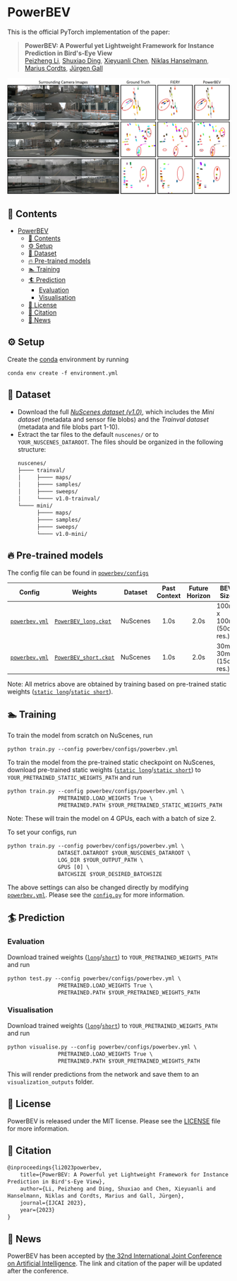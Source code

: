 # PowerBEV
This is the official PyTorch implementation of the paper: 
> **PowerBEV: A Powerful yet Lightweight Framework for Instance Prediction in Bird's-Eye View**  
> [Peizheng Li](https://orcid.org/0000-0003-2140-4357), [Shuxiao Ding](https://scholar.google.com/citations?user=QPLytlUAAAAJ&hl=en&oi=ao), [Xieyuanli Chen](https://scholar.google.com/citations?user=DvrngV4AAAAJ&hl=en&oi=ao), [Niklas Hanselmann](https://scholar.google.com/citations?user=hm2FFlsAAAAJ&hl=en&oi=ao), [Marius Cordts](https://scholar.google.com/citations?user=RM0ik8wAAAAJ&hl=en&oi=ao), [Jürgen Gall](https://scholar.google.com/citations?user=1CLaPMEAAAAJ&hl=en&oi=ao)

![](.github/demo.jpg)

## 📃 Contents
- [PowerBEV](#powerbev)
  - [📃 Contents](#-contents)
  - [⚙️ Setup](#️-setup)
  - [📁 Dataset](#-dataset)
  - [🔥 Pre-trained models](#-pre-trained-models)
  - [🏊 Training](#-training)
  - [🏄 Prediction](#-prediction)
    - [Evaluation](#evaluation)
    - [Visualisation](#visualisation)
  - [📜 License](#-license)
  - [🔗 Citation](#-citation)
  - [📰 News](#-news)

## ⚙️ Setup
Create the [conda](https://docs.conda.io/en/latest/miniconda.html) environment by running 
```
conda env create -f environment.yml
```

## 📁 Dataset
- Download the full [*NuScenes dataset (v1.0)*](https://www.nuscenes.org/download), which includes the *Mini dataset* (metadata and sensor file blobs) and the *Trainval dataset* (metadata and file blobs part 1-10).
- Extract the tar files to the default `nuscenes/` or to `YOUR_NUSCENES_DATAROOT`. The files should be organized in the following structure:
  ```
  nuscenes/
  ├──── trainval/
  │     ├──── maps/
  │     ├──── samples/
  │     ├──── sweeps/
  │     └──── v1.0-trainval/
  └──── mini/
        ├──── maps/
        ├──── samples/
        ├──── sweeps/
        └──── v1.0-mini/
  ```

## 🔥 Pre-trained models
The config file can be found in [`powerbev/configs`](powerbev/configs)  

| Config | Weights | Dataset | Past Context | Future Horizon | BEV Size | IoU | VPQ |
|-|-|-|:-:|:-:|-|:-:|:-:|
| [`powerbev.yml`](powerbev/configs/powerbev.yml) | [`PowerBEV_long.ckpt`](https://drive.google.com/file/d/1P33nD6nt8IjnvKTd4WlTKWbarFdCE34f/view?usp=sharing) | NuScenes| 1.0s | 2.0s | 100m x 100m (50cm res.) | 39.3 | 33.8 |
| [`powerbev.yml`](powerbev/configs/powerbev.yml) | [`PowerBEV_short.ckpt`](https://drive.google.com/file/d/1-T4R6vC2HHhqxXeUeUg-CuViA5XdQEcV/view?usp=sharing) | NuScenes| 1.0s | 2.0s | 30m x 30m (15cm res.) | 62.5 | 55.5 |  

Note: All metrics above are obtained by training based on pre-trained static weights ([`static long`](https://drive.google.com/file/d/16bnG3kI_J3JkFGGxMuQfz879QFz7SVhj/view?usp=sharing)/[`static short`](https://drive.google.com/file/d/1Jwb2UjNEuamwNmBZ_R-DAW91dhxi4_6J/view?usp=sharing)).

## 🏊 Training
To train the model from scratch on NuScenes, run

```
python train.py --config powerbev/configs/powerbev.yml
```

To train the model from the pre-trained static checkpoint on NuScenes, download pre-trained static weights ([`static long`](https://drive.google.com/file/d/16bnG3kI_J3JkFGGxMuQfz879QFz7SVhj/view?usp=sharing)/[`static short`](https://drive.google.com/file/d/1Jwb2UjNEuamwNmBZ_R-DAW91dhxi4_6J/view?usp=sharing)) to `YOUR_PRETRAINED_STATIC_WEIGHTS_PATH` and run

```
python train.py --config powerbev/configs/powerbev.yml \
                PRETRAINED.LOAD_WEIGHTS True \
                PRETRAINED.PATH $YOUR_PRETRAINED_STATIC_WEIGHTS_PATH
```

Note: These will train the model on 4 GPUs, each with a batch of size 2. 

To set your configs, run

```
python train.py --config powerbev/configs/powerbev.yml \
                DATASET.DATAROOT $YOUR_NUSCENES_DATAROOT \
                LOG_DIR $YOUR_OUTPUT_PATH \
                GPUS [0] \
                BATCHSIZE $YOUR_DESIRED_BATCHSIZE
```

The above settings can also be changed directly by modifying [`powerbev.yml`](powerbev/configs/powerbev.yml). Please see the [`config.py`](powerbev/config.py) for more information.  

## 🏄 Prediction
### Evaluation
Download trained weights ([`long`](https://drive.google.com/file/d/1P33nD6nt8IjnvKTd4WlTKWbarFdCE34f/view?usp=sharing)/[`short`](https://drive.google.com/file/d/1-T4R6vC2HHhqxXeUeUg-CuViA5XdQEcV/view?usp=sharing)) to `YOUR_PRETRAINED_WEIGHTS_PATH` and run
```
python test.py --config powerbev/configs/powerbev.yml \
                PRETRAINED.LOAD_WEIGHTS True \
                PRETRAINED.PATH $YOUR_PRETRAINED_WEIGHTS_PATH
```

### Visualisation
Download trained weights ([`long`](https://drive.google.com/file/d/1P33nD6nt8IjnvKTd4WlTKWbarFdCE34f/view?usp=sharing)/[`short`](https://drive.google.com/file/d/1-T4R6vC2HHhqxXeUeUg-CuViA5XdQEcV/view?usp=sharing)) to `YOUR_PRETRAINED_WEIGHTS_PATH` and run
```
python visualise.py --config powerbev/configs/powerbev.yml \
                PRETRAINED.LOAD_WEIGHTS True \
                PRETRAINED.PATH $YOUR_PRETRAINED_WEIGHTS_PATH
```
This will render predictions from the network and save them to an `visualization_outputs` folder.

## 📜 License
PowerBEV is released under the MIT license. Please see the [LICENSE](LICENSE) file for more information.

## 🔗 Citation
```
@inproceedings{li2023powerbev,
    title={PowerBEV: A Powerful yet Lightweight Framework for Instance Prediction in Bird's-Eye View},
    author={Li, Peizheng and Ding, Shuxiao and Chen, Xieyuanli and Hanselmann, Niklas and Cordts, Marius and Gall, Jürgen},
    journal={IJCAI 2023},
    year={2023}
}
```

## 📰 News
PowerBEV has been accepted by [the 32nd International Joint Conference on Artificial Intelligence](https://ijcai-23.org/). The link and citation of the paper will be updated after the conference.